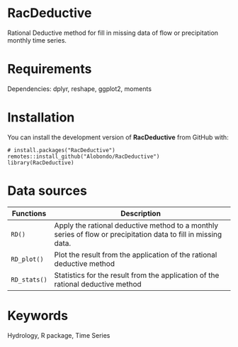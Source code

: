 # RacDeductive
Rational Deductive method for fill in missing data of flow or precipitation monthly time series.

# Requirements
Dependencies:
  dplyr, reshape, ggplot2, moments


# Installation
You can install the development version of **RacDeductive** from GitHub with:
```
# install.packages("RacDeductive")
remotes::install_github("Alobondo/RacDeductive")
library(RacDeductive)
```

# Data sources
Functions | Description |
--- | --- |
```RD()``` | Apply the rational deductive method to a monthly series of flow or precipitation data to fill in missing data. |
```RD_plot()``` | Plot the result from the application of the rational deductive method |
```RD_stats()``` | Statistics for the result from the application of the rational deductive method |

# Keywords
Hydrology, R package, Time Series
